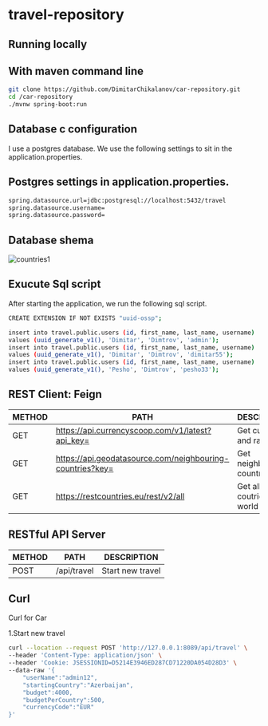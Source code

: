 # travel-repository

## Running locally
 
## With maven command line

```bash
git clone https://github.com/DimitarChikalanov/car-repository.git
cd /car-repository
./mvnw spring-boot:run
```

## Database c configuration
I use a postgres database. We use the following settings to sit in the application.properties.


## Postgres settings in application.properties.
```bash
spring.datasource.url=jdbc:postgresql://localhost:5432/travel
spring.datasource.username=
spring.datasource.password=
```
## Database shema
![countries1](https://user-images.githubusercontent.com/59176864/114776687-6bcbf900-9d7b-11eb-9f6c-374a2165a991.png)

## Exucute Sql script
After starting the application, we run the following sql script.
```bash
CREATE EXTENSION IF NOT EXISTS "uuid-ossp";

insert into travel.public.users (id, first_name, last_name, username)
values (uuid_generate_v1(), 'Dimitar', 'Dimtrov', 'admin');
insert into travel.public.users (id, first_name, last_name, username)
values (uuid_generate_v1(), 'Dimitar', 'Dimtrov', 'dimitar55');
insert into travel.public.users (id, first_name, last_name, username)
values (uuid_generate_v1(), 'Pesho', 'Dimtrov', 'pesho33');
```
## REST Client: Feign

| METHOD  | PATH | DESCRIPTION |
| ------------- | ------------- | ------------- |
| GET  | https://api.currencyscoop.com/v1/latest?api_key= | Get currency and rate  |
| GET  | https://api.geodatasource.com/neighbouring-countries?key=  | Get neighboring countries |
| GET  | https://restcountries.eu/rest/v2/all  | Get all coutries in world |

## RESTful API Server

| METHOD  | PATH | DESCRIPTION |
| ------------- | ------------- | ------------- |
| POST  | /api/travel | Start new travel  |

## Curl
Curl for Car

1.Start new travel
```bash
curl --location --request POST 'http://127.0.0.1:8089/api/travel' \
--header 'Content-Type: application/json' \
--header 'Cookie: JSESSIONID=D5214E3946ED287CD71220DA054D28D3' \
--data-raw '{
    "userName":"admin12",
    "startingCountry":"Azerbaijan",
    "budget":4000,
    "budgetPerCountry":500,
    "currencyCode":"EUR"
}'
```

